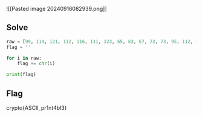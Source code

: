 ![[Pasted image 20240916082939.png]]

## Solve
```python
raw = [99, 114, 121, 112, 116, 111, 123, 65, 83, 67, 73, 73, 95, 112, 114, 49, 110, 116, 52, 98, 108, 51, 125]
flag = ''

for i in raw:
	flag += chr(i)

print(flag)
```

## Flag
crypto{ASCII_pr1nt4bl3}